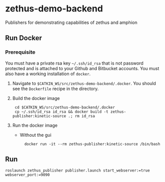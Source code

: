 # zethus-demo-backend
Publishers for demonstrating capabilities of zethus and amphion

## Run Docker

### Prerequisite

You must have a private rsa key `~/.ssh/id_rsa` that is not password protected and is attached to your Github and Bitbucket accounts. You must also have a working installation of `docker`.

1. Navigate to `$CATKIN_WS/src/zethus-demo-backend/.docker`. You should see the `Dockerfile` recipe in the directory.

1. Build the docker image

        cd $CATKIN_WS/src/zethus-demo-backend/.docker
        cp ~/.ssh/id_rsa id_rsa && docker build -t zethus-publisher:kinetic-source .; rm id_rsa

1. Run the docker image

    * Without the gui

            docker run -it --rm zethus-publisher:kinetic-source /bin/bash

## Run
```
roslaunch zethus_publisher publisher.launch start_webserver:=true webserver_port:=9090
```